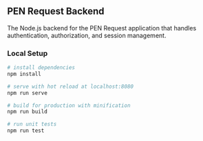 ## PEN Request Backend
The Node.js backend for the PEN Request application that handles authentication, authorization, and session management.

### Local Setup

``` bash
# install dependencies
npm install

# serve with hot reload at localhost:8080
npm run serve

# build for production with minification
npm run build

# run unit tests
npm run test

```
